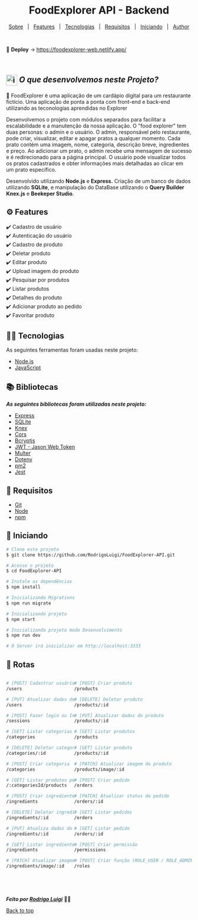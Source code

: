 # <h1 id="top" align="center">Food**Explorer** API - Backend</h1>

<p align="center">
  <a href="#sobre">Sobre</a> &#xa0; | &#xa0;
  <a href="#gear-features">Features</a> &#xa0; | &#xa0;
  <a href="#-tecnologias">Tecnologias</a> &#xa0; | &#xa0;
  <a href="#-requisitos">Requisitos</a> &#xa0; | &#xa0;
  <a href="#checkered_flag-iniciando">Iniciando</a> &#xa0; | &#xa0;
  <a href="https://github.com/RodrigoLuigi" target="_blank">Author</a>
</p>

<br>

🔗 **Deploy** -> <a hred="https://foodexplorer-web.netlify.app/" target="_blank">https://foodexplorer-web.netlify.app/</a>

<br>

## <img id="sobre" src="https://imgur.com/VhTBbHg.png" alt="imagem de um notebook" align="center" width="30px"> _**O que desenvolvemos neste Projeto?**_

📌 FoodExplorer é uma aplicação de um cardápio digital para um restaurante fictício. Uma aplicação de ponta a ponta com front-end e back-end utilizando as teconologias aprendidas no Explorer

Desenvolvemos o projeto com módulos separados para facilitar a escalabilidade e a manutenção da nossa aplicação.
O "food explorer" tem duas personas: o admin e o usuário. O admin, responsável pelo restaurante, pode criar,
visualizar, editar e apagar pratos a qualquer momento. Cada prato contém uma imagem, nome, categoria, descrição breve, ingredientes e preço. Ao adicionar um prato, o admin recebe uma mensagem de sucesso e é redirecionado para a página principal. O usuário pode visualizar todos os pratos cadastrados e obter informações mais detalhadas ao clicar em um prato específico.

Desenvolvido utilizando **Node.js** e **Express.** Criação de um banco de dados utilizando **SQLite**, e manipulação
do DataBase utilizando o **Query Builder Knex.js** e **Beekeper Studio**.

## :gear: Features

:heavy_check_mark: Cadastro de usuário\
:heavy_check_mark: Autenticação do usuário\
:heavy_check_mark: Cadastro de produto\
:heavy_check_mark: Deletar produto\
:heavy_check_mark: Editar produto\
:heavy_check_mark: Upload imagem do produto\
:heavy_check_mark: Pesquisar por produtos\
:heavy_check_mark: Listar produtos\
:heavy_check_mark: Detalhes do produto\
:heavy_check_mark: Adicionar produto ao pedido\
:heavy_check_mark: Favoritar produto

## 👨‍💻 Tecnologias

As seguintes ferramentas foram usadas neste projeto:

- [Node.js](https://nodejs.org/en/)
- [JavaScript](https://www.w3schools.com/js/default.asp)

## :books: Bibliotecas

_**As seguintes bibliotecas foram utilizadas neste projeto:**_

- [Express](https://expressjs.com/pt-br/)
- [SQLite](https://www.sqlite.org/docs.html)
- [Knex](https://knexjs.org/)
- [Cors](https://developer.mozilla.org/pt-BR/docs/Web/HTTP/CORS)
- [Bcryptjs](https://www.npmjs.com/package/bcrypt)
- [JWT - Jason Web Token](https://jwt.io/introduction)
- [Multer](https://www.npmjs.com/package/multer)
- [Dotenv](https://www.npmjs.com/package/dotenv)
- [pm2](https://pm2.keymetrics.io/docs/usage/quick-start/)
- [Jest](https://jestjs.io/pt-BR/)

## 📝 Requisitos

- [Git](https://git-scm.com)
- [Node](https://nodejs.org/en/)
- [npm](https://www.npmjs.com/)

## :checkered_flag: Iniciando

```bash
# Clone este projeto
$ git clone https://github.com/RodrigoLuigi/FoodExplorer-API.git

# Acesse o projeto
$ cd FoodExplorer-API

# Instale as dependências
$ npm install

# Inicializando Migrations
$ npm run migrate

# Inicializando projeto
$ npm start

# Inicializando projeto modo Desenvolvimento
$ npm run dev

# O Server irá inicializar em http://localhost:3333
```

## 🔗 Rotas

<div style="display: flex">

```bash
# [POST] Cadastrar usuário
/users

# [PUT] Atualizar dados do usuário
/users

# [POST] Fazer login ou Iniciar sessão
/sessions

# [GET] Listar categorias de produto
/categories

# [DELETE] Deletar categoria
/categories/:id

# [POST] Criar categoria
/categories

# [GET] Listar produtos pela categoria
/:categoriesId/products

# [POST] Criar ingrediente
/ingredients

# [DELETE] Deletar ingrediente
/ingredients/:id

# [PUT] Atualiza dados do ingrediente
/ingredients/:id

# [GET] Listar ingredientes
/ingredients

# [PATCH] Atualizar imagem do ingrediente
/ingredients/image/:id



```

```bash
# [POST] Criar produto
/products

# [DELETE] Deletar produto
/products/:id

# [PUT] Atualizar dados do produto
/products/:id

# [GET] Listar produtos
/products

# [GET] Listar produto
/products/:id

# [PATCH] Atualizar imagem do produto
/products/image/:id

# [POST] Criar pedido
/orders

# [PATCH] Atualizar status do pedido
/orders/:id

# [GET] Listar pedidos
/orders

# [GET] Listar pedido
/orders/:id

# [POST] Criar permissão
/permissions

# [POST] Criar função (ROLE_USER / ROLE_ADMIN) para atribuir ao usuário
/roles
```

</div>

&#xa0;

_**Feito por <a href="https://github.com/RodrigoLuigi" target="_blank">Rodrigo Luigi</a>**_ 👨‍🚀

<a href="#top">Back to top</a>
